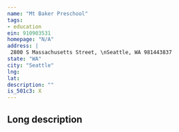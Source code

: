 ```yaml
---
name: "Mt Baker Preschool"
tags:
- education
ein: 910903531
homepage: "N/A"
address: |
 2800 S Massachusetts Street, \nSeattle, WA 981443837
state: "WA"
city: "Seattle"
lng: 
lat: 
description: ""
is_501c3: X
---
```


## Long description


